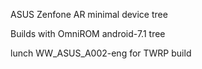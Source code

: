 ASUS Zenfone AR minimal device tree

Builds with OmniROM android-7.1 tree

lunch WW_ASUS_A002-eng for TWRP build
